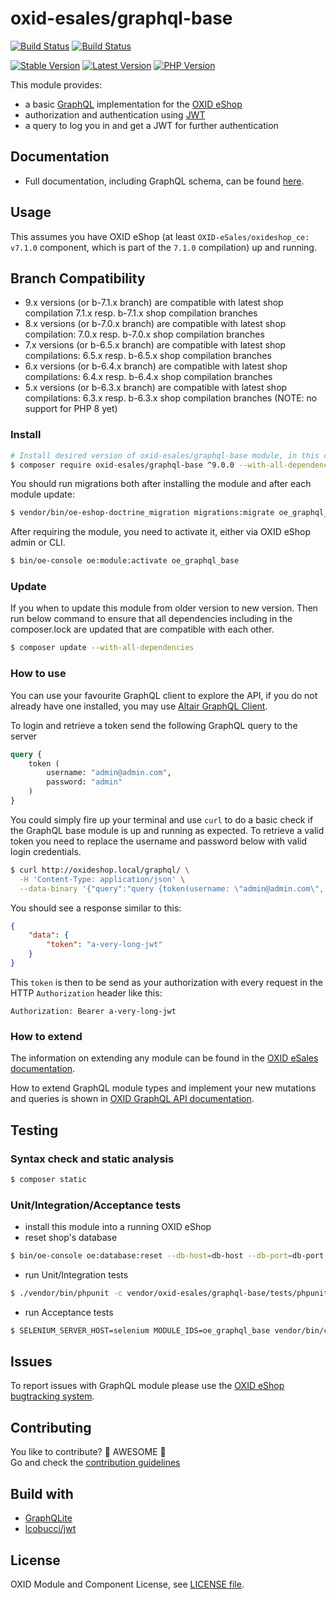 # oxid-esales/graphql-base

[![Build Status](https://img.shields.io/github/workflow/status/OXID-eSales/graphql-base-module/CI?logo=github-actions&style=for-the-badge)](https://github.com/OXID-eSales/graphql-base-module/actions)
[![Build
Status](https://img.shields.io/sonar/quality_gate/OXID-eSales_graphql-base-module?server=https%3A%2F%2Fsonarcloud.io&style=for-the-badge&logo=sonarcloud)](https://sonarcloud.io/dashboard?id=OXID-eSales_graphql-base-module)

[![Stable Version](https://img.shields.io/packagist/v/OXID-eSales/graphql-base?style=for-the-badge&logo=composer&label=stable)](https://packagist.org/packages/oxid-esales/graphql-base)
[![Latest Version](https://img.shields.io/packagist/v/OXID-eSales/graphql-base?style=for-the-badge&logo=composer&label=latest&include_prereleases&color=orange)](https://packagist.org/packages/oxid-esales/graphql-base)
[![PHP Version](https://img.shields.io/packagist/php-v/oxid-esales/graphql-base?style=for-the-badge)](https://github.com/oxid-esales/graphql-base-module)

This module provides:
- a basic [GraphQL](https://www.graphql.org) implementation for the [OXID eShop](https://www.oxid-esales.com/)
- authorization and authentication using [JWT](https://jwt.io)
- a query to log you in and get a JWT for further authentication


## Documentation

* Full documentation, including GraphQL schema, can be found [here](https://docs.oxid-esales.com/interfaces/graphql/en/latest/).

## Usage

This assumes you have OXID eShop (at least `OXID-eSales/oxideshop_ce: v7.1.0` component, which is part of the `7.1.0` compilation) up and running.

## Branch Compatibility

* 9.x versions (or b-7.1.x branch) are compatible with latest shop compilation 7.1.x resp. b-7.1.x  shop compilation branches
* 8.x versions (or b-7.0.x branch) are compatible with latest shop compilation: 7.0.x resp. b-7.0.x shop compilation branches
* 7.x versions (or b-6.5.x branch) are compatible with latest shop compilations: 6.5.x resp. b-6.5.x shop compilation branches
* 6.x versions (or b-6.4.x branch) are compatible with latest shop compilations: 6.4.x resp. b-6.4.x shop compilation branches
* 5.x versions (or b-6.3.x branch) are compatible with latest shop compilations: 6.3.x resp. b-6.3.x shop compilation branches (NOTE: no support for PHP 8 yet)

### Install

```bash
# Install desired version of oxid-esales/graphql-base module, in this case - latest released 9.x version, While updating the version you should add additional flag --with-all-dependencies with below command.
$ composer require oxid-esales/graphql-base ^9.0.0 --with-all-dependencies
```

You should run migrations both after installing the module and after each module update:

```bash
$ vendor/bin/oe-eshop-doctrine_migration migrations:migrate oe_graphql_base
```

After requiring the module, you need to activate it, either via OXID eShop admin or CLI.

```bash
$ bin/oe-console oe:module:activate oe_graphql_base
```

### Update

If you when to update this module from older version to new version. Then run below command to ensure that all dependencies including in the composer.lock are updated that are compatible with each other.

```bash
$ composer update --with-all-dependencies
```

### How to use

You can use your favourite GraphQL client to explore the API, if you do not
already have one installed, you may use [Altair GraphQL Client](https://altair.sirmuel.design/).

To login and retrieve a token send the following GraphQL query to the server

```graphql
query {
    token (
        username: "admin@admin.com",
        password: "admin"
    )
}
```

You could simply fire up your terminal and use `curl` to do a basic check
if the GraphQL base module is up and running as expected. To retrieve a valid
token you need to replace the username and password below with valid login
credentials.

```bash
$ curl http://oxideshop.local/graphql/ \
  -H 'Content-Type: application/json' \
  --data-binary '{"query":"query {token(username: \"admin@admin.com\", password: \"admin\")}"}'
```

You should see a response similar to this:

```json
{
    "data": {
        "token": "a-very-long-jwt"
    }
}
```

This `token` is then to be send as your authorization with every request in the
HTTP `Authorization` header like this:

```
Authorization: Bearer a-very-long-jwt
```

### How to extend

The information on extending any module can be found in the [OXID eSales documentation](https://docs.oxid-esales.com).

How to extend GraphQL module types and implement your new mutations and queries is shown in [OXID GraphQL API documentation](https://docs.oxid-esales.com/interfaces/graphql/en/7.0/tutorials/index.html).

## Testing

### Syntax check and static analysis

```bash
$ composer static
```

### Unit/Integration/Acceptance tests

- install this module into a running OXID eShop
- reset shop's database
```bash
$ bin/oe-console oe:database:reset --db-host=db-host --db-port=db-port --db-name=db-name --db-user=db-user --db-password=db-password --force
```
- run Unit/Integration tests
```bash
$ ./vendor/bin/phpunit -c vendor/oxid-esales/graphql-base/tests/phpunit.xml
```
- run Acceptance tests
```bash
$ SELENIUM_SERVER_HOST=selenium MODULE_IDS=oe_graphql_base vendor/bin/codecept run acceptance -c vendor/oxid-esales/graphql-base/tests/codeception.yml
```

## Issues

To report issues with GraphQL module please use the [OXID eShop bugtracking system](https://bugs.oxid-esales.com/).

## Contributing

You like to contribute? 🙌 AWESOME 🙌\
Go and check the [contribution guidelines](CONTRIBUTING.md)

## Build with

- [GraphQLite](https://graphqlite.thecodingmachine.io/)
- [lcobucci/jwt](https://github.com/lcobucci/jwt)

## License

OXID Module and Component License, see [LICENSE file](LICENSE).

